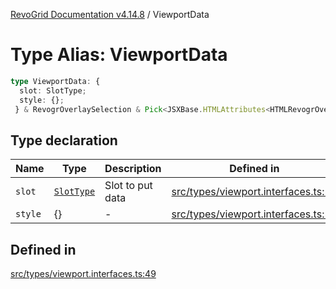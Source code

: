 [RevoGrid Documentation v4.14.8](README.md) / ViewportData

# Type Alias: ViewportData

```ts
type ViewportData: {
  slot: SlotType;
  style: {};
 } & RevogrOverlaySelection & Pick<JSXBase.HTMLAttributes<HTMLRevogrOverlaySelectionElement>, "ref"> & Pick<JSXBase.HTMLAttributes<HTMLRevogrDataElement>, "ref"> & RevogrData;
```

## Type declaration

| Name | Type | Description | Defined in |
| ------ | ------ | ------ | ------ |
| `slot` | [`SlotType`](TypeAlias.SlotType.md) | Slot to put data | [src/types/viewport.interfaces.ts:51](https://github.com/revolist/revogrid/blob/e548e2f67dd1ccbf7f1e03dfbe23431ad8065184/src/types/viewport.interfaces.ts#L51) |
| `style` | \{\} | - | [src/types/viewport.interfaces.ts:52](https://github.com/revolist/revogrid/blob/e548e2f67dd1ccbf7f1e03dfbe23431ad8065184/src/types/viewport.interfaces.ts#L52) |

## Defined in

[src/types/viewport.interfaces.ts:49](https://github.com/revolist/revogrid/blob/e548e2f67dd1ccbf7f1e03dfbe23431ad8065184/src/types/viewport.interfaces.ts#L49)
